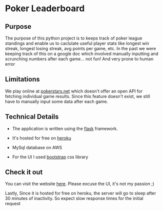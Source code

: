# Poker Leaderboard

## Purpose

The purpose of this python project is to keeps track of poker league standings and enable us to caclulate useful player stats like longest win streak, longest losing streak, avg points per game, etc. In the past we were keeping track of this on a google doc which involved manually inputting and scrunching numbers after each game... not fun! And very prone to human error

## Limitations

We play online at [pokerstars.net](www.pokerstars.net) which doesn't offer an open API for fetching individual game results. Since this feature doesn't exist, we still have to manually input some data after each game.

## Technical Details

* The application is written using the [flask](https://flask.palletsprojects.com/en/1.1.x/) framework. 

* It's hosted for free on [heroku](heroku.com)

* MySql database on AWS

* For the UI I used [bootstrap](https://getbootstrap.com/) css library

## Check it out

You can visit the website [here](https://poker-season-app.herokuapp.com/season/2). Please excuse the UI, it's not my passion ;) 

Lastly, Since it is hosted for free on heroku, the server will go to sleep after 30 minutes of inactivity. So expect slow response times for the initial request


